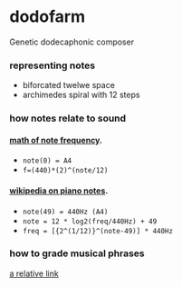 # dodofarm
Genetic dodecaphonic composer

### representing notes
 * biforcated twelwe space
 * archimedes spiral with 12 steps

### how notes relate to sound 
#### [math of note frequency](http://www.intmath.com/trigonometric-graphs/music.php).
- `note(0) = A4`
- `f=(440)*(2)^(note/12)`

#### [wikipedia on piano notes](http://en.wikipedia.org/wiki/Piano_key_frequencies).
- `note(49) = 440Hz (A4)`
- `note = 12 * log2(freq/440Hz) + 49`
- `freq = [{2^(1/12)}^(note-49)] * 440Hz`

### how to grade musical phrases
[a relative link](dodofarm/img/biforcated-cookie.jpg)